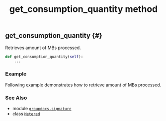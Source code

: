 ﻿---
title: get_consumption_quantity method
second_title: GroupDocs.Signature for Python via .NET API References
description: 
type: docs
url: /python-net/groupdocs.signature/metered/get_consumption_quantity/
is_root: false
weight: 30
---

## get_consumption_quantity {#}

Retrieves amount of MBs processed.



```python
def get_consumption_quantity(self):
    ...
```



### Example 


Following example demonstrates how to retrieve amount of MBs processed.



### See Also
* module [`groupdocs.signature`](../../)
* class [`Metered`](/signature/python-net/groupdocs.signature/metered)
